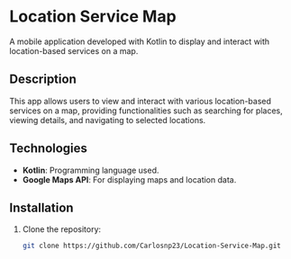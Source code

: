 # Location Service Map

A mobile application developed with Kotlin to display and interact with location-based services on a map.

## Description

This app allows users to view and interact with various location-based services on a map, providing functionalities such as searching for places, viewing details, and navigating to selected locations.

## Technologies

- **Kotlin**: Programming language used.
- **Google Maps API**: For displaying maps and location data.

## Installation

1. Clone the repository:

   ```bash
   git clone https://github.com/Carlosnp23/Location-Service-Map.git
